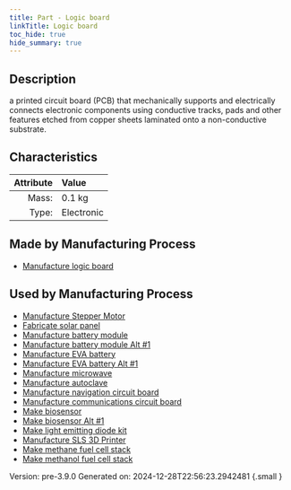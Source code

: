 ```yaml
---
title: Part - Logic board
linkTitle: Logic board
toc_hide: true
hide_summary: true
---
```


## Description
a printed circuit board (PCB) that&#10;&#9;&#9;mechanically supports and electrically connects electronic components&#10;&#9;&#9;using conductive tracks, pads and other features etched from copper&#10;&#9;&#9;sheets laminated onto a non-conductive substrate.

## Characteristics

| Attribute      | Value |
|--------:|:------|
|Mass:|0.1 kg|
|Type:|Electronic|

## Made by Manufacturing Process

- [Manufacture logic board](/docs/definitions/process/manufacture-logic-board)

## Used by Manufacturing Process

- [Manufacture Stepper Motor](/docs/definitions/process/manufacture-stepper-motor)
- [Fabricate solar panel](/docs/definitions/process/fabricate-solar-panel)
- [Manufacture battery module](/docs/definitions/process/manufacture-battery-module)
- [Manufacture battery module Alt #1](/docs/definitions/process/manufacture-battery-module-alt--1)
- [Manufacture EVA battery](/docs/definitions/process/manufacture-eva-battery)
- [Manufacture EVA battery Alt #1](/docs/definitions/process/manufacture-eva-battery-alt--1)
- [Manufacture microwave](/docs/definitions/process/manufacture-microwave)
- [Manufacture autoclave](/docs/definitions/process/manufacture-autoclave)
- [Manufacture navigation circuit board](/docs/definitions/process/manufacture-navigation-circuit-board)
- [Manufacture communications circuit board](/docs/definitions/process/manufacture-communications-circuit-board)
- [Make biosensor](/docs/definitions/process/make-biosensor)
- [Make biosensor Alt #1](/docs/definitions/process/make-biosensor-alt--1)
- [Make light emitting diode kit](/docs/definitions/process/make-light-emitting-diode-kit)
- [Manufacture SLS 3D Printer](/docs/definitions/process/manufacture-sls-3d-printer)
- [Make methane fuel cell stack](/docs/definitions/process/make-methane-fuel-cell-stack)
- [Make methanol fuel cell stack](/docs/definitions/process/make-methanol-fuel-cell-stack)


Version: pre-3.9.0 Generated on: 2024-12-28T22:56:23.2942481
{.small }

